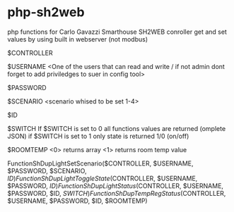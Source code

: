 # php-sh2web
php functions for Carlo Gavazzi Smarthouse SH2WEB conroller
get and set values by using built in webserver (not modbus)

$CONTROLLER
<IP of SH2WEB controller>

$USERNAME
<One of the users that can read and write / if not admin dont forget to add priviledges to suer in config tool>

$PASSWORD
<password of above user>

$SCENARIO
<scenario whised to be set 1-4>

$ID
<Dimmer function ID>

$SWITCH
If $SWITCH is set to 0 all functions values are returned (omplete JSON) if $SWITCH is set to 1 only state is returned 1/0 (on/off)

$ROOMTEMP
<0> returns array <1> returns room temp value


FunctionShDupLightSetScenario($CONTROLLER, $USERNAME, $PASSWORD, $SCENARIO, $ID)
FunctionShDupLightToggleState($CONTROLLER, $USERNAME, $PASSWORD, $ID)
FunctionShDupLightStatus($CONTROLLER, $USERNAME, $PASSWORD, $ID, $SWITCH)
FunctionShDupTempRegStatus($CONTROLLER, $USERNAME, $PASSWORD, $ID, $ROOMTEMP)
